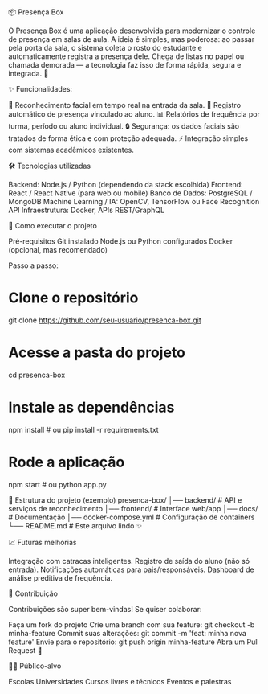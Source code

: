 📦 Presença Box

O Presença Box é uma aplicação desenvolvida para modernizar o controle de presença em salas de aula.
A ideia é simples, mas poderosa: ao passar pela porta da sala, o sistema coleta o rosto do estudante e automaticamente registra a presença dele.
Chega de listas no papel ou chamada demorada — a tecnologia faz isso de forma rápida, segura e integrada. 🚀

✨ Funcionalidades:

📸 Reconhecimento facial em tempo real na entrada da sala.
📝 Registro automático de presença vinculado ao aluno.
📊 Relatórios de frequência por turma, período ou aluno individual.
🔒 Segurança: os dados faciais são tratados de forma ética e com proteção adequada.
⚡ Integração simples com sistemas acadêmicos existentes.

🛠️ Tecnologias utilizadas

Backend: Node.js / Python (dependendo da stack escolhida)
Frontend: React / React Native (para web ou mobile)
Banco de Dados: PostgreSQL / MongoDB
Machine Learning / IA: OpenCV, TensorFlow ou Face Recognition API
Infraestrutura: Docker, APIs REST/GraphQL

🚀 Como executar o projeto

Pré-requisitos
Git instalado
Node.js ou Python configurados
Docker (opcional, mas recomendado)

Passo a passo:
# Clone o repositório
git clone https://github.com/seu-usuario/presenca-box.git

# Acesse a pasta do projeto
cd presenca-box

# Instale as dependências
npm install   # ou pip install -r requirements.txt

# Rode a aplicação
npm start     # ou python app.py

📂 Estrutura do projeto (exemplo)
presenca-box/
│── backend/           # API e serviços de reconhecimento
│── frontend/          # Interface web/app
│── docs/              # Documentação
│── docker-compose.yml # Configuração de containers
└── README.md          # Este arquivo lindo ✨

📈 Futuras melhorias

Integração com catracas inteligentes.
Registro de saída do aluno (não só entrada).
Notificações automáticas para pais/responsáveis.
Dashboard de análise preditiva de frequência.

🤝 Contribuição

Contribuições são super bem-vindas!
Se quiser colaborar:

Faça um fork do projeto
Crie uma branch com sua feature: git checkout -b minha-feature
Commit suas alterações: git commit -m 'feat: minha nova feature'
Envie para o repositório: git push origin minha-feature
Abra um Pull Request 🚀

🧑‍🏫 Público-alvo

Escolas
Universidades
Cursos livres e técnicos
Eventos e palestras

